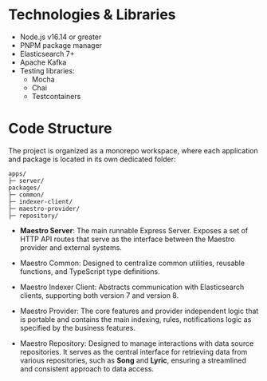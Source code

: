 # Technologies & Libraries

- Node.js v16.14 or greater
- PNPM package manager
- Elasticsearch 7+
- Apache Kafka
- Testing libraries:
  - Mocha
  - Chai
  - Testcontainers

# Code Structure

The project is organized as a monorepo workspace, where each application and package is located in its own dedicated folder:

```
apps/
├─ server/
packages/
├─ common/
├─ indexer-client/
├─ maestro-provider/
├─ repository/

```

- **Maestro Server**: The main runnable Express Server. Exposes a set of HTTP API routes that serve as the interface between the Maestro provider and external systems.

- Maestro Common: Designed to centralize common utilities, reusable functions, and TypeScript type definitions.

- Maestro Indexer Client: Abstracts communication with Elasticsearch clients, supporting both version 7 and version 8.

- Maestro Provider: The core features and provider independent logic that is portable and contains the main indexing, rules, notifications logic as specified by the business features.

- Maestro Repository: Designed to manage interactions with data source repositories. It serves as the central interface for retrieving data from various repositories, such as **Song** and **Lyric**, ensuring a streamlined and consistent approach to data access.
